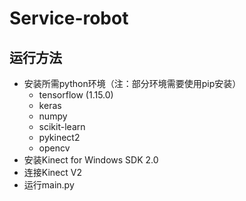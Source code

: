 # Service-robot

## 运行方法
- 安装所需python环境（注：部分环境需要使用pip安装）
  - tensorflow (1.15.0)
  - keras
  - numpy
  - scikit-learn
  - pykinect2
  - opencv
- 安装Kinect for Windows SDK 2.0
- 连接Kinect V2
- 运行main.py
